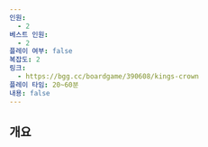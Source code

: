 ```yaml
---
인원:
  - 2
베스트 인원:
  - 2
플레이 여부: false
복잡도: 2
링크:
  - https://bgg.cc/boardgame/390608/kings-crown
플레이 타임: 20~60분
내용: false
---
```

## 개요
